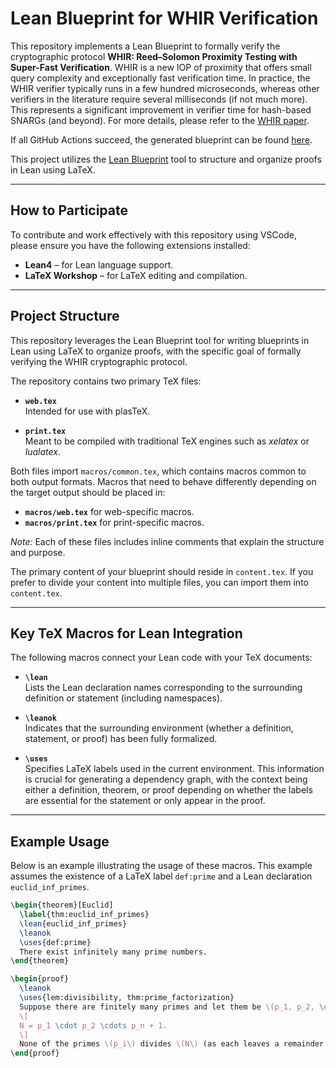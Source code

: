 # Lean Blueprint for WHIR Verification

This repository implements a Lean Blueprint to formally verify the cryptographic protocol **WHIR: Reed–Solomon Proximity Testing with Super-Fast Verification**. WHIR is a new IOP of proximity that offers small query complexity and exceptionally fast verification time. In practice, the WHIR verifier typically runs in a few hundred microseconds, whereas other verifiers in the literature require several milliseconds (if not much more). This represents a significant improvement in verifier time for hash-based SNARGs (and beyond). For more details, please refer to the [WHIR paper](https://eprint.iacr.org/2024/1586).

If all GitHub Actions succeed, the generated blueprint can be found [here](https://leastauthority.github.io/WHIR/).

This project utilizes the [Lean Blueprint](https://github.com/PatrickMassot/leanblueprint) tool to structure and organize proofs in Lean using LaTeX.

---

## How to Participate

To contribute and work effectively with this repository using VSCode, please ensure you have the following extensions installed:

- **Lean4** – for Lean language support.
- **LaTeX Workshop** – for LaTeX editing and compilation.

---

## Project Structure

This repository leverages the Lean Blueprint tool for writing blueprints in Lean using LaTeX to organize proofs, with the specific goal of formally verifying the WHIR cryptographic protocol.

The repository contains two primary TeX files:

- **`web.tex`**  
  Intended for use with plasTeX.

- **`print.tex`**  
  Meant to be compiled with traditional TeX engines such as *xelatex* or *lualatex*.

Both files import `macros/common.tex`, which contains macros common to both output formats. Macros that need to behave differently depending on the target output should be placed in:

- **`macros/web.tex`** for web-specific macros.
- **`macros/print.tex`** for print-specific macros.

*Note:* Each of these files includes inline comments that explain the structure and purpose.

The primary content of your blueprint should reside in `content.tex`. If you prefer to divide your content into multiple files, you can import them into `content.tex`.

---

## Key TeX Macros for Lean Integration

The following macros connect your Lean code with your TeX documents:

- **`\lean`**  
  Lists the Lean declaration names corresponding to the surrounding definition or statement (including namespaces).

- **`\leanok`**  
  Indicates that the surrounding environment (whether a definition, statement, or proof) has been fully formalized.

- **`\uses`**  
  Specifies LaTeX labels used in the current environment. This information is crucial for generating a dependency graph, with the context being either a definition, theorem, or proof depending on whether the labels are essential for the statement or only appear in the proof.

---

## Example Usage

Below is an example illustrating the usage of these macros. This example assumes the existence of a LaTeX label `def:prime` and a Lean declaration `euclid_inf_primes`.

```latex
\begin{theorem}[Euclid]
  \label{thm:euclid_inf_primes}
  \lean{euclid_inf_primes}
  \leanok
  \uses{def:prime}
  There exist infinitely many prime numbers.
\end{theorem}

\begin{proof}
  \leanok
  \uses{lem:divisibility, thm:prime_factorization}
  Suppose there are finitely many primes and let them be \(p_1, p_2, \dots, p_n\). Consider the number
  \[
  N = p_1 \cdot p_2 \cdots p_n + 1.
  \]
  None of the primes \(p_i\) divides \(N\) (as each leaves a remainder of 1), which leads to a contradiction. Thus, there must be infinitely many primes.
\end{proof}
